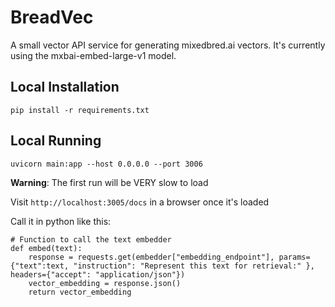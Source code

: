 # BreadVec

A small vector API service for generating mixedbred.ai vectors.  It's currently using the mxbai-embed-large-v1 model.

## Local Installation

```
pip install -r requirements.txt
```

## Local Running

```
uvicorn main:app --host 0.0.0.0 --port 3006
```

**Warning**: The first run will be VERY slow to load

Visit `http://localhost:3005/docs` in a browser once it's loaded

Call it in python like this:

```
# Function to call the text embedder
def embed(text):
    response = requests.get(embedder["embedding_endpoint"], params={"text":text, "instruction": "Represent this text for retrieval:" }, headers={"accept": "application/json"})
    vector_embedding = response.json()
    return vector_embedding
```
